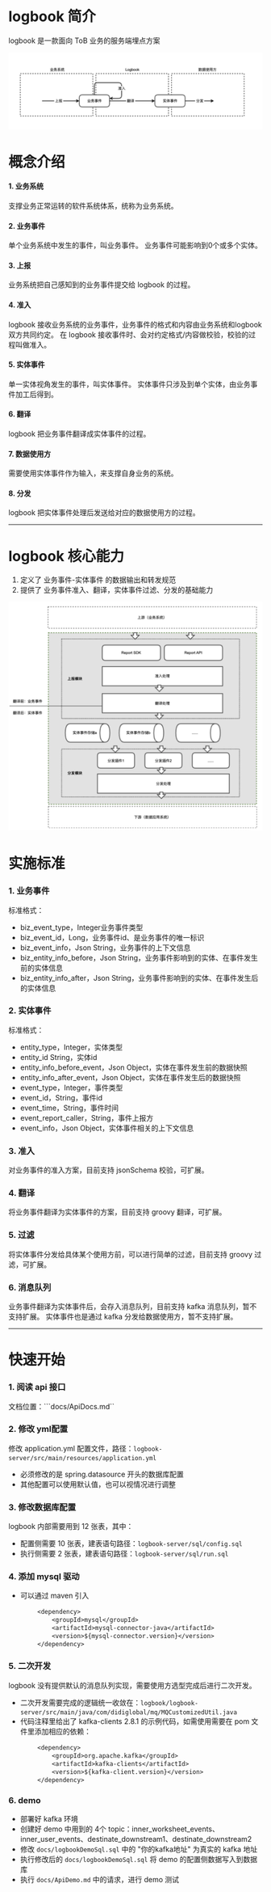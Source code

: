 # logbook 简介
logbook 是一款面向 ToB 业务的服务端埋点方案

![logbook架构简图](docs/system-structure-1.png)


# 概念介绍

#### 1. 业务系统
支撑业务正常运转的软件系统体系，统称为业务系统。

#### 2. 业务事件
单个业务系统中发生的事件，叫业务事件。 
业务事件可能影响到0个或多个实体。

#### 3. 上报
业务系统把自己感知到的业务事件提交给 logbook 的过程。

#### 4. 准入
logbook 接收业务系统的业务事件，业务事件的格式和内容由业务系统和logbook双方共同约定。
在 logbook 接收事件时、会对约定格式/内容做校验，校验的过程叫做准入。

#### 5. 实体事件
单一实体视角发生的事件，叫实体事件。 
实体事件只涉及到单个实体，由业务事件加工后得到。

#### 6. 翻译
logbook 把业务事件翻译成实体事件的过程。

#### 7. 数据使用方
需要使用实体事件作为输入，来支撑自身业务的系统。

#### 8. 分发
logbook 把实体事件处理后发送给对应的数据使用方的过程。

---


# logbook 核心能力
1. 定义了 业务事件-实体事件 的数据输出和转发规范
2. 提供了 业务事件准入、翻译，实体事件过滤、分发的基础能力

![logbook架构详图](docs/system-structure-2.png)


# 实施标准

### 1. 业务事件
标准格式：
- biz_event_type，Integer业务事件类型
- biz_event_id，Long，业务事件id、是业务事件的唯一标识
- biz_event_info，Json String，业务事件的上下文信息
- biz_entity_info_before，Json String，业务事件影响到的实体、在事件发生前的实体信息
- biz_entity_info_after，Json String，业务事件影响到的实体、在事件发生后的实体信息


### 2. 实体事件
标准格式：
- entity_type，Integer，实体类型
- entity_id	String，实体id
- entity_info_before_event，Json Object，实体在事件发生前的数据快照
- entity_info_after_event，Json Object，实体在事件发生后的数据快照
- event_type，Integer，事件类型
- event_id，String，事件id
- event_time，String，事件时间
- event_report_caller，String，事件上报方
- event_info，Json Object，实体事件相关的上下文信息

### 3. 准入
对业务事件的准入方案，目前支持 jsonSchema 校验，可扩展。

### 4. 翻译
将业务事件翻译为实体事件的方案，目前支持 groovy 翻译，可扩展。

### 5. 过滤
将实体事件分发给具体某个使用方前，可以进行简单的过滤，目前支持 groovy 过滤，可扩展。

### 6. 消息队列
业务事件翻译为实体事件后，会存入消息队列，目前支持 kafka 消息队列，暂不支持扩展。
实体事件也是通过 kafka 分发给数据使用方，暂不支持扩展。

---

# 快速开始

### 1. 阅读 api 接口
文档位置：```docs/ApiDocs.md``

### 2. 修改 yml配置
修改 application.yml 配置文件，路径：```logbook-server/src/main/resources/application.yml```
- 必须修改的是 spring.datasource 开头的数据库配置
- 其他配置可以使用默认值，也可以视情况进行调整

### 3. 修改数据库配置
logbook 内部需要用到 12 张表，其中：
- 配置侧需要 10 张表，建表语句路径：```logbook-server/sql/config.sql```
- 执行侧需要 2 张表，建表语句路径：```logbook-server/sql/run.sql```

### 4. 添加 mysql 驱动
- 可以通过 maven 引入
```
        <dependency>
            <groupId>mysql</groupId>
            <artifactId>mysql-connector-java</artifactId>
            <version>${mysql-connector.version}</version>
        </dependency>
```

### 5. 二次开发
logbook 没有提供默认的消息队列实现，需要使用方选型完成后进行二次开发。
- 二次开发需要完成的逻辑统一收敛在：`logbook/logbook-server/src/main/java/com/didiglobal/mq/MQCustomizedUtil.java`
- 代码注释里给出了 kafka-clients 2.8.1 的示例代码，如需使用需要在 pom 文件里添加相应的依赖：
```
        <dependency>
            <groupId>org.apache.kafka</groupId>
            <artifactId>kafka-clients</artifactId>
            <version>${kafka-client.version}</version>
        </dependency>
```

### 6. demo
- 部署好 kafka 环境
- 创建好 demo 中用到的 4个 topic：inner_worksheet_events、inner_user_events、destinate_downstream1、destinate_downstream2
- 修改 ```docs/logbookDemoSql.sql``` 中的 "你的kafka地址" 为真实的 kafka 地址
- 执行修改后的 ```docs/logbookDemoSql.sql``` 将 demo 的配置侧数据写入到数据库
- 执行 ```docs/ApiDemo.md``` 中的请求，进行 demo 测试